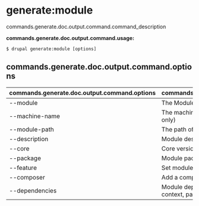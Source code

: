 # generate:module
commands.generate.doc.output.command.command_description

**commands.generate.doc.output.command.usage:**
```
$ drupal generate:module [options] 
```

## commands.generate.doc.output.command.options
commands.generate.doc.output.command.options | commands.generate.doc.output.command.details
-------|-------------
--module | The Module name
--machine-name | The machine name (lowercase and underscore only)
--module-path | The path of the module
--description | Module description
--core | Core version
--package | Module package
--feature | Set module compatible with Features module
--composer | Add a composer.json file
--dependencies | Module dependencies separated by commas (i.e. context, panels)


